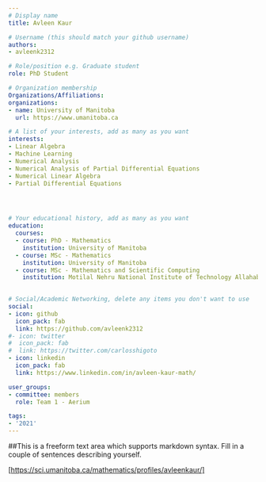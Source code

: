 ```yaml
---
# Display name
title: Avleen Kaur

# Username (this should match your github username)
authors:
- avleenk2312

# Role/position e.g. Graduate student
role: PhD Student

# Organization membership
Organizations/Affiliations:
organizations:
- name: University of Manitoba
  url: https://www.umanitoba.ca

# A list of your interests, add as many as you want
interests:
- Linear Algebra
- Machine Learning
- Numerical Analysis
- Numerical Analysis of Partial Differential Equations
- Numerical Linear Algebra
- Partial Differential Equations




# Your educational history, add as many as you want
education:
  courses:
  - course: PhD - Mathematics
    institution: University of Manitoba
  - course: MSc - Mathematics
    institution: University of Manitoba
  - course: MSc - Mathematics and Scientific Computing
    institution: Motilal Nehru National Institute of Technology Allahabad
  

# Social/Academic Networking, delete any items you don't want to use
social:
- icon: github
  icon_pack: fab
  link: https://github.com/avleenk2312
#- icon: twitter
#  icon_pack: fab
#  link: https://twitter.com/carlosshigoto
- icon: linkedin
  icon_pack: fab
  link: https://www.linkedin.com/in/avleen-kaur-math/

user_groups:
- committee: members
  role: Team 1 - Aerium

tags:
- '2021'
---
```


##This is a freeform text area which supports markdown syntax. Fill in a couple of
sentences describing yourself.

[https://sci.umanitoba.ca/mathematics/profiles/avleenkaur/]
